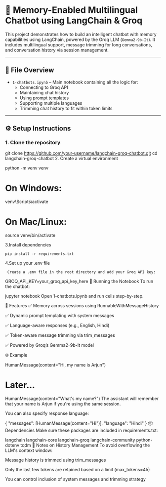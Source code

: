 
# 🧠 Memory-Enabled Multilingual Chatbot using LangChain & Groq

This project demonstrates how to build an intelligent chatbot with memory capabilities using LangChain, powered by the Groq LLM (`Gemma2-9b-It`). It includes multilingual support, message trimming for long conversations, and conversation history via session management.

---

## 📁 File Overview

- `1-chatbots.ipynb` – Main notebook containing all the logic for:
  - Connecting to Groq API
  - Maintaining chat history
  - Using prompt templates
  - Supporting multiple languages
  - Trimming chat history to fit within token limits

---

## ⚙️ Setup Instructions

### 1. Clone the repository


git clone https://github.com/your-username/langchain-groq-chatbot.git
cd langchain-groq-chatbot
2. Create a virtual environment

python -m venv venv
# On Windows:
venv\Scripts\activate
# On Mac/Linux:
source venv/bin/activate

3.Install dependencies

    pip install -r requirements.txt

4.Set up your .env file
   
     Create a .env file in the root directory and add your Groq API key:

GROQ_API_KEY=your_groq_api_key_here
🚀 Running the Notebook
To run the chatbot:

jupyter notebook
Open 1-chatbots.ipynb and run cells step-by-step.

💬 Features
✅ Memory across sessions using RunnableWithMessageHistory

✅ Dynamic prompt templating with system messages

✅ Language-aware responses (e.g., English, Hindi)

✅ Token-aware message trimming via trim_messages

✅ Powered by Groq’s Gemma2-9b-It model

🌐 Example

HumanMessage(content="Hi, my name is Arjun")
# Later...
HumanMessage(content="What's my name?")
The assistant will remember that your name is Arjun if you're using the same session.

You can also specify response language:

{
  "messages": [HumanMessage(content="Hi")],
  "language": "Hindi"
}
📦 Dependencies
Make sure these packages are included in requirements.txt:

langchain
langchain-core
langchain-groq
langchain-community
python-dotenv
tqdm
🧠 Notes on History Management
To avoid overflowing the LLM's context window:

Message history is trimmed using trim_messages

Only the last few tokens are retained based on a limit (max_tokens=45)

You can control inclusion of system messages and trimming strategy

